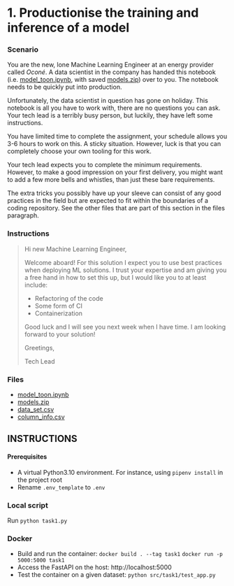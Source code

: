 # 1. Productionise the training and inference of a model

### Scenario

You are the new, lone Machine Learning Engineer at an energy provider called *Oconé*. A data scientist in the company has handed this notebook (i.e. [model_toon.ipynb](https://sacodeassessment.blob.core.windows.net/public/model_toon.ipynb), with saved [models.zip](https://sacodeassessment.blob.core.windows.net/public/models.zip)) over to you. The notebook needs to be quickly put into production. 

Unfortunately, the data scientist in question has gone on holiday. This notebook is all you have to work with, there are no questions you can ask. Your tech lead is a terribly busy person, but luckily, they have left some instructions. 

You have limited time to complete the assignment, your schedule allows you 3-6 hours to work on this. A sticky situation. However, luck is that you can completely choose your own tooling for this work. 

Your tech lead expects you to complete the minimum requirements. However, to make a good impression on your first delivery, you might want to add a few more bells and whistles, than just these bare requirements. 

The extra tricks you possibly have up your sleeve can consist of any good practices in the field but are expected to fit within the boundaries of a coding repository. See the other files that are part of this section in the files paragraph.

### Instructions 
 
>Hi new Machine Learning Engineer, 
>
>Welcome aboard! For this solution I expect you to use best practices when deploying ML solutions. I trust your expertise and am giving you a free hand in how to set this up, but I would like you to at least include: 
>
>- Refactoring of the code
>- Some form of CI 
>- Containerization 
>
>
>Good luck and I will see you next week when I have time. I am looking forward to your solution! 
>
>Greetings, 
>
>Tech Lead

### Files

  - [model_toon.ipynb](https://sacodeassessment.blob.core.windows.net/public/model_toon.ipynb)
  - [models.zip](https://sacodeassessment.blob.core.windows.net/public/models.zip)
  - [data_set.csv](https://sacodeassessment.blob.core.windows.net/public/data_set.csv)
  - [column_info.csv](https://sacodeassessment.blob.core.windows.net/public/column_info.csv)


  ## INSTRUCTIONS

#### Prerequisites
- A virtual Python3.10 environment. For instance, using `pipenv install` in the project root
- Rename `.env_template` to `.env`

### Local script
Run `python task1.py` 

### Docker
- Build and run the container:
`docker build . --tag task1`
`docker run -p 5000:5000 task1`
- Access the FastAPI on the host: http://localhost:5000
- Test the container on a given dataset:
`python src/task1/test_app.py`
